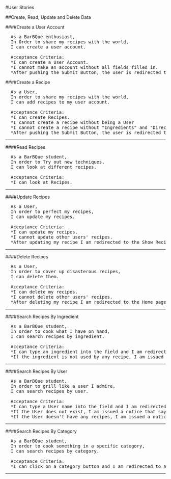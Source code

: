 #User Stories

##Create, Read, Update and Delete Data

####Create a User Account
<pre>
  As a BarBQue enthusiast,
  In Order to share my recipes with the world,
  I can create a user account.
  
  Acceptance Criteria:
  *I can create a User Account.
  *I cannot make an account without all fields filled in.
  *After pushing the Submit Button, the user is redirected to the Home Page.
</pre>


####Create a Recipe
<pre>
  As a User,
  In order to share my recipes with the world,
  I can add recipes to my user account.
  
  Acceptance Criteria:
  *I can create Recipes.
  *I cannot create a recipe without being a User
  *I cannot create a recipe without "Ingredients" and "Directions" fields filled in.
  *After pushing the Submit Button, the user is redirected the Show Recipe page for that recipe.
</pre>
***

####Read Recipes
<pre>
  As a BarBQue student,
  In order to Try out new techniques,
  I can look at different recipes.
  
  Acceptance Criteria:
  *I can look at Recipes.
</pre>
***

####Update Recipes
<pre>
  As a User,
  In order to perfect my recipes,
  I can update my recipes.

  Acceptance Criteria:
  *I can update my recipes.
  *I cannot update other users' recipes.
  *After updating my recipe I am redirected to the Show Recipe page for that recipe.
</pre>
***

####Delete Recipes
<pre>
  As a User,
  In order to cover up disasterous recipes,
  I can delete them.
  
  Acceptance Criteria:
  *I can delete my recipes.
  *I cannot delete other users' recipes.
  *After deleting my recipe I am redirected to the Home page.
</pre>
***

####Search Recipes By Ingredient
<pre>
  As a BarBQue student,
  In order to cook what I have on hand,
  I can search recipes by ingredient.
  
  Acceptance Criteria:
  *I can type an ingredient into the field and I am redirected to a page showing links to recipes that include this       ingredient.
  *If the ingredient is not used by any recipe, I am issued a notice that says "Ingredient not found in any recipes".
</pre>
***

####Search Recipes By User
<pre>
  As a BarBQue student,
  In order to grill like a user I admire,
  I can search recipes by user.
  
  Acceptance Criteria:
  *I can type a User name into the field and I am redirected to a page showing links to recipes that were added by this    User.
  *If the User does not exist, I am issued a notice that says "That User does not exist".
  *If the User doesn't have any recipes, I am issued a notice that says "That user has no recipes".
</pre>
***

####Search Recipes By Category
<pre>
  As a BarBQue student,
  In order to cook something in a specific category,
  I can search recipes by category.
  
  Acceptance Criteria:
  *I can click on a category button and I am redirected to a page showing links to recipes are in this category.
</pre>
***
